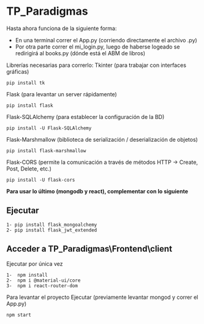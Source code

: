 # TP_Paradigmas

Hasta ahora funciona de la siguiente forma:
- En una terminal correr el App.py (corriendo directamente el archivo .py)
- Por otra parte correr el mi_login.py, luego de haberse logeado se redirigirá al books.py (dónde está el ABM de libros)

Librerías necesarias para correrlo:
Tkinter (para trabajar con interfaces gráficas)
```
pip install tk
```

Flask (para levantar un server rápidamente)
```
pip install flask
```

Flask-SQLAlchemy (para establecer la configuración de la BD)
```
pip install -U Flask-SQLAlchemy
```

Flask-Marshmallow (biblioteca de serialización / deserialización de objetos)
```
pip install flask-marshmallow
```

Flask-CORS (permite la comunicación a través de métodos HTTP -> Create, Post, Delete, etc.)
```
pip install -U flask-cors
```

**Para usar lo último (mongodb y react), complementar con lo siguiente**

## Ejecutar
```
1- pip install flask_mongoalchemy
2- pip install flask_jwt_extended
```
## Acceder a TP_Paradigmas\Frontend\client

Ejecutar por única vez
``` 
1-	npm install
2-	npm i @material-ui/core
3-	npm i react-router-dom
```

Para levantar el proyecto Ejecutar (previamente levantar mongod y correr el App.py)
```
npm start
```